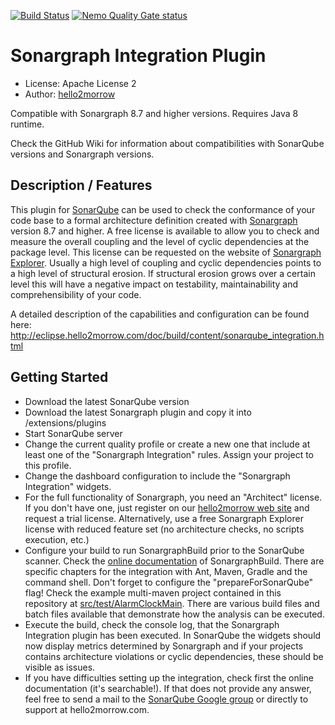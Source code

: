 [![Build Status](https://api.travis-ci.org/sonargraph/sonar-sonargraph-integration.svg)](https://travis-ci.org/sonargraph/sonar-sonargraph-integration) [![Nemo Quality Gate status](https://sonarqube.com/api/badges/gate?key=com.hello2morrow%3Asonar-sonargraph-integration)](https://sonarqube.com/overview?id=com.hello2morrow%3Asonar-sonargraph-integration)                                                                                                                                                                                                                                                                                        

Sonargraph Integration Plugin
=================

- License: Apache License 2
- Author: [hello2morrow](https://www.hello2morrow.com)

Compatible with Sonargraph 8.7 and higher versions.
Requires Java 8 runtime.

Check the GitHub Wiki for information about compatibilities with SonarQube versions and Sonargraph versions.  

## Description / Features
This plugin for [SonarQube](http://www.sonarsource.com/) can be used to check the conformance of your code base to a 
formal architecture definition created with [Sonargraph](https://www.hello2morrow.com/products/sonargraph/architect9) version 8.7 and higher. 
A free license is available to allow you to check and measure the overall coupling and the level of cyclic dependencies at the package level. 
This license can be requested on the website of [Sonargraph Explorer](https://www.hello2morrow.com/products/sonargraph/explorer).
Usually a high level of coupling and cyclic dependencies points to a high level of 
structural erosion. If structural erosion grows over a certain level this will have a negative impact on testability, maintainability and 
comprehensibility of your code.

A detailed description of the capabilities and configuration can be found here: <a href="http://eclipse.hello2morrow.com/doc/build/content/sonarqube_integration.html">http://eclipse.hello2morrow.com/doc/build/content/sonarqube_integration.html</a> 

## Getting Started ##
- Download the latest SonarQube version
- Download the latest Sonargraph plugin and copy it into <sonarqube-inst>/extensions/plugins
- Start SonarQube server
- Change the current quality profile or create a new one that include at least one of the "Sonargraph Integration" rules. Assign your project to this profile.
- Change the dashboard configuration to include the "Sonargraph Integration" widgets.
- For the full functionality of Sonargraph, you need an "Architect" license. If you don't have one, just register on our <a href="">hello2morrow web site</a> and request a trial license.
  Alternatively, use a free Sonargraph Explorer license with reduced feature set (no architecture checks, no scripts execution, etc.) 
- Configure your build to run SonargraphBuild prior to the SonarQube scanner. Check the <a href="http://eclipse.hello2morrow.com/doc/build/content/">online documentation</a> of SonargraphBuild.
  There are specific chapters for the integration with Ant, Maven, Gradle and the command shell. Don't forget to configure the "prepareForSonarQube" flag!
  Check the example multi-maven project contained in this repository at <a href="https://github.com/sonargraph/sonar-sonargraph-integration/tree/master/src/test/AlarmClockMain">src/test/AlarmClockMain</a>.
  There are various build files and batch files available that demonstrate how the analysis can be executed.
- Execute the build, check the console log, that the Sonargraph Integration plugin has been executed. In SonarQube the widgets should now display metrics determined by Sonargraph and if your
  projects contains architecture violations or cyclic dependencies, these should be visible as issues.
- If you have difficulties setting up the integration, check first the online documentation (it's searchable!). If that does not provide any answer, feel free to send a mail to the <a href="https://groups.google.com/forum/#!forum/sonarqube">SonarQube Google group</a>
  or directly to support at hello2morrow.com.  
  
 

